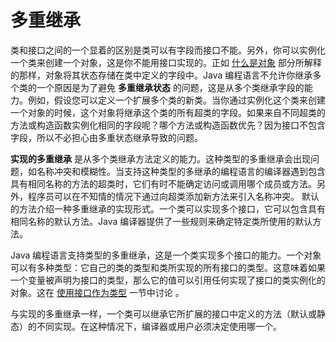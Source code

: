 # 多重继承
类和接口之间的一个显着的区别是类可以有字段而接口不能。另外，你可以实例化一个类来创建一个对象，这是你不能用接口实现的。正如 [什么是对象](/java/concepts/obgect.md) 部分所解释的那样，对象将其状态存储在类中定义的字段中。Java 编程语言不允许你继承多个类的一个原因是为了避免 **多重继承状态** 的问题，这是从多个类继承字段的能力。例如，假设您可以定义一个扩展多个类的新类。当你通过实例化这个类来创建一个对象的时候，这个对象将继承这个类的所有超类的字段。如果来自不同超类的方法或构造函数实例化相同的字段呢？哪个方法或构造函数优先？因为接口不包含字段，所以不必担心由多重状态继承导致的问题。

**实现的多重继承** 是从多个类继承方法定义的能力。这种类型的多重继承会出现问题，如名称冲突和模糊性。当支持这种类型的多继承的编程语言的编译器遇到包含具有相同名称的方法的超类时，它们有时不能确定访问或调用哪个成员或方法。另外，程序员可以在不知情的情况下通过向超类添加新方法来引入名称冲突。 默认的方法介绍一种多重继承的实现形式。一个类可以实现多个接口，它可以包含具有相同名称的默认方法。Java 编译器提供了一些规则来确定特定类所使用的默认方法。

Java 编程语言支持类型的多重继承，这是一个类实现多个接口的能力。一个对象可以有多种类型：它自己的类的类型和类所实现的所有接口的类型。这意味着如果一个变量被声明为接口的类型，那么它的值可以引用任何实现了接口的类实例化的对象。这在 [使用接口作为类型](./interface_as_type.md) 一节中讨论 。

与实现的多重继承一样，一个类可以继承它所扩展的接口中定义的方法（默认或静态）的不同实现。在这种情况下，编译器或用户必须决定使用哪一个。
